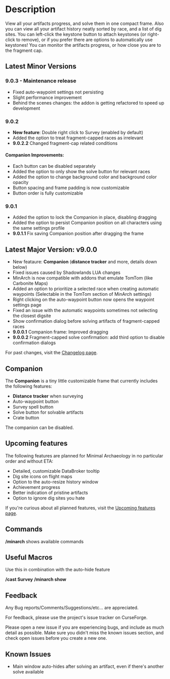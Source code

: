# Description

View all your artifacts progress, and solve them in one compact frame.
Also you can view all your artifact history neatly sorted by race, and a list of dig sites.
You can left-click the keystone button to attach keystones (or right-click to remove),
or if you prefer there are options to automatically use keystones!
You can monitor the artifacts progress, or how close you are to the fragment cap.

## Latest Minor Versions

### 9.0.3 - Maintenance release

- Fixed auto-waypoint settings not persisting
- Slight performance improvement
- Behind the scenes changes: the addon is getting refactored to speed up development

### 9.0.2

- **New feature**: Double right click to Survey (enabled by default)
- Added the option to treat fragment-capped races as irrelevant
- **9.0.2.2** Changed fragment-cap related conditions

#### Companion Improvements:
- Each button can be disabled separately
- Added the option to only show the solve button for relevant races
- Added the option to change background color and background color opacity
- Button spacing and frame padding is now customizable
- Button order is fully customizable

### 9.0.1
- Added the option to lock the Companion in place, disabling dragging
- Added the option to persist Companion position on all characters using the same settings profile
- **9.0.1.1** Fix saving Companion position after dragging the frame

## Latest Major Version: v9.0.0

- New feataure: **Companion** (**distance tracker** and more, details down below)
- Fixed issues caused by Shadowlands LUA changes
- MinArch is now compatible with addons that emulate TomTom (like Carbonite Maps)
- Added an option to prioritize a selected race when creating automatic waypoints (Selectable in the TomTom section of MinArch settings)
- Right clicking on the auto-waypoint button now opens the waypoint settings page
- Fixed an issue with the automatic waypoints sometimes not selecting the closest digsite
- Show confirmation dialog before solving artifacts of fragment-capped races
- **9.0.0.1** Companion frame: Improved dragging
- **9.0.0.2** Fragment-capped solve confirmation: add third option to disable confirmation dialogs

For past changes, visit the [Changelog page](https://www.curseforge.com/wow/addons/minimal-archaeology/pages/minimal-archaeology/changelog).

## Companion

The **Companion** is a tiny little customizable frame that currently includes the following features:

- **Distance tracker** when surveying
- Auto-waypoint button
- Survey spell button
- Solve button for solvable artifacts
- Crate button

The companion can be disabled.

## Upcoming features

The following features are planned for Minimal Archaeology in no particular order and without ETA:

- Detailed, customizable DataBroker tooltip
- Dig site icons on flight maps
- Option to the auto-resize history window
- Achievement progress
- Better indication of pristine artifacts
- Option to ignore dig sites you hate

If you're curious about all planned features, visit the [Upcoming features page](https://www.curseforge.com/wow/addons/minimal-archaeology/pages/minimal-archaeology/upcoming-features).

## Commands
**/minarch**
shows available commands

## Useful Macros
Use this in combination with the auto-hide feature

**/cast Survey**
**/minarch show**

## Feedback
Any Bug reports/Comments/Suggestions/etc... are appreciated.

For feedback, please use the project's issue tracker on CurseForge.

Please open a new issue if you are experiencing bugs, and include as much detail as possible. Make sure you didn't miss the known issues section, and check open issues before you create a new one.


## Known Issues
- Main window auto-hides after solving an artifact, even if there's another solve available
